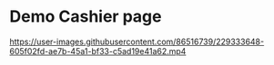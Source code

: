 # Demo Cashier page

https://user-images.githubusercontent.com/86516739/229333648-605f02fd-ae7b-45a1-bf33-c5ad19e41a62.mp4

